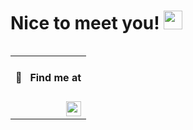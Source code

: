 <h1>Nice to meet you! <img src="https://media.giphy.com/media/hvRJCLFzcasrR4ia7z/giphy.gif" width="30"></h1>

<table align="right" width="130" height="100%">
 <tr><td><h4>🔎 &nbsp; Find me at</h4></td></tr>
 <tr><td><a href="https://www.linkedin.com/in/santiagocarrascocampa/" target="_blank" rel="noopener noreferrer"><img src="https://img.shields.io/badge/-LinkedIn-0a0a0a?&logo=linkedin&logoColor=0A66C2&link=https://www.linkedin.com/in/santiagocarrascocampa/" align="right" height="24"></a></td></tr>
</table>

### About me

I'm a passionate Web Developer with expertise in both Frontend and Backend realms, though my heart truly beats for Frontend development 🖌️.
I'm on a perpetual journey of learning, constantly integrating newfound knowledge into my current workflow to enhance user experiences.

**Happy to share my knowledge with the community and teammates 🗣**

- 🖌 &nbsp;Able to do UI/UX stuff
- 📚 &nbsp;Currently learning: &nbsp;![Cloudflare](https://img.shields.io/badge/-Cloudflare-0a0a0a?&logo=cloudflare)&nbsp;![Hono](https://img.shields.io/badge/-Hono-0a0a0a?&logo=hono)&nbsp;

<details>
<summary>Extra information</summary>
 
### 🕓&nbsp;This week I spent my time on:
<!--START_SECTION:waka-->

```txt
From: 09 June 2024 - To: 16 June 2024

TypeScript    9 hrs 28 mins   ████████████████▓░░░░░░░░   67.03 %
JavaScript    2 hrs 17 mins   ████░░░░░░░░░░░░░░░░░░░░░   16.21 %
Astro         1 hr 23 mins    ██▒░░░░░░░░░░░░░░░░░░░░░░   09.82 %
JSON          24 mins         ▓░░░░░░░░░░░░░░░░░░░░░░░░   02.87 %
Markdown      13 mins         ▒░░░░░░░░░░░░░░░░░░░░░░░░   01.62 %
Other         13 mins         ▒░░░░░░░░░░░░░░░░░░░░░░░░   01.59 %
CSS           6 mins          ▒░░░░░░░░░░░░░░░░░░░░░░░░   00.71 %
Image (svg)   0 secs          ░░░░░░░░░░░░░░░░░░░░░░░░░   00.09 %
Git Config    0 secs          ░░░░░░░░░░░░░░░░░░░░░░░░░   00.03 %
TOML          0 secs          ░░░░░░░░░░░░░░░░░░░░░░░░░   00.03 %
```

<!--END_SECTION:waka-->

</br>

### Languages

![Typescript](https://img.shields.io/badge/-Typescript-0a0a0a?&logo=typescript)
![Javascript](https://img.shields.io/badge/-Javascript-0a0a0a?&logo=javascript)
![Swift](https://img.shields.io/badge/-Swift-0a0a0a?&logo=swift)

### Technologies & Tools

![Astro](https://img.shields.io/badge/-Astro-0a0a0a?&logo=astro)
![React](https://img.shields.io/badge/-React-0a0a0a?&logo=react)
![Next.js](https://img.shields.io/badge/-Next.js-0a0a0a?&logo=next.js)
![Jest](https://img.shields.io/badge/-Jest-0a0a0a?&logo=jest&logoColor=C63D14)
![Testing Library](https://img.shields.io/badge/-Testing_Library-0a0a0a?&logo=TestingLibrary)
![React Native](https://img.shields.io/badge/-React_Native-0a0a0a?&logo=react)
![React-Query](https://img.shields.io/badge/-React_Query-0a0a0a?&logo=ReactQuery)
![React-Hook-Form](https://img.shields.io/badge/-React_Hook_Form-0a0a0a?&logo=ReactHookForm)
![SASS](https://img.shields.io/badge/-SASS-0a0a0a?&logo=sass)
![Tailwind CSS](https://img.shields.io/badge/-Tailwind_CSS-0a0a0a?&logo=TailwindCSS)
![Styled-components](https://img.shields.io/badge/-Styled_Components-0a0a0a?&logo=StyledComponents)
![Web3.js](https://img.shields.io/badge/-Web3.js-0a0a0a?&logo=Web3.js)
![Node.js](https://img.shields.io/badge/-Node-0a0a0a?&logo=node.js)
![Express](https://img.shields.io/badge/-Express-0a0a0a?&logo=express)
![Figma](https://img.shields.io/badge/-Figma-0a0a0a?&logo=figma)
![Eslint](https://img.shields.io/badge/-Eslint-0a0a0a?&logo=eslint&logoColor=482FBD)
![Prettier](https://img.shields.io/badge/-Prettier-0a0a0a?&logo=prettier)
![AWS Amplify](https://img.shields.io/badge/-AWS_Amplify-0a0a0a?&logo=AWSAmplify)
![Docker](https://img.shields.io/badge/-Docker-0a0a0a?&logo=docker)
![Firebase](https://img.shields.io/badge/-Firebase-0a0a0a?&logo=Firebase)

### Databases

![MongoDB](https://img.shields.io/badge/-MongoDB-0a0a0a?&logo=mongodb)
![PostgreSQL](https://img.shields.io/badge/-PostgreSQL-0a0a0a?&logo=postgresql)
</details>

---

<p align="right"><img src="https://komarev.com/ghpvc/?username=santychuy&label=Profile%20views&color=0e75b6&style=flat" alt="santychuy" /></p>

